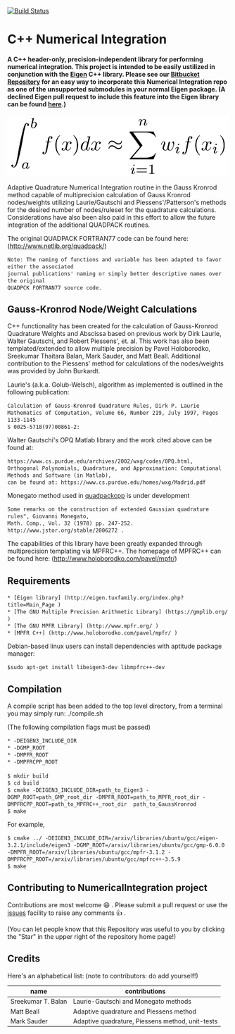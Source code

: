 [![Build Status](https://travis-ci.org/tbs1980/NumericalIntegration.svg?branch=master)](https://travis-ci.org/tbs1980/NumericalIntegration)

# C++ Numerical Integration

####  A C++ header-only, precision-independent library for performing numerical integration. This project is intended to be easily ustilized in conjunction with the [Eigen](http://eigen.tuxfamily.org/index.php?title=Main_Page) C++ library. Please see our [Bitbucket Repository](https://bitbucket.org/tbs1980/eigen-numerical-integration-module) for an easy way to incorporate this Numerical Integration repo as one of the unsupported submodules in your normal Eigen package.  (A declined Eigen pull request to include this feature into the Eigen library can be found [here](https://bitbucket.org/eigen/eigen/pull-requests/109/numerical-integration-module-for-eigen/diff).)

![Gaussian quadrature](./gauss_quadrature.png)

Adaptive Quadrature Numerical Integration routine in the Gauss Kronrod method capable of multiprecision calculation of Gauss Kronrod nodes/weights utilizing Laurie/Gautschi and Piessens'/Patterson's methods for the desired number of nodes/ruleset for the quadrature calculations.  Considerations have also been also paid in this effort to allow the future integration of the additional QUADPACK routines.

The original QUADPACK FORTRAN77 code can be found here:
	(http://www.netlib.org/quadpack/)

	Note: The naming of functions and variable has been adapted to favor either the associated
	journal publications' naming or simply better descriptive names over the original
	QUADPCK FORTRAN77 source code.

## Gauss-Kronrod Node/Weight Calculations

C++ functionality has been created for the calculation of Gauss-Kronrod Quadrature Weights and Abscissa based on previous work by Dirk Laurie, Walter Gautschi, and Robert Piessens', et. al.  This work has also been templated/extended to allow multiple precision by Pavel Holoborodko, Sreekumar Thaitara Balan, Mark Sauder, and Matt Beall.  Additional contribution to the Piessens' method for calculations of the nodes/weights was provided by John Burkardt.

Laurie's (a.k.a. Golub-Welsch), algorithm as implemented is outlined in the following publication:

	Calculation of Gauss-Kronrod Quadrature Rules, Dirk P. Laurie
	Mathematics of Computation, Volume 66, Number 219, July 1997, Pages 1133-1145
	S 0025-5718(97)00861-2:

Walter Gautschi's OPQ Matlab library and the work cited above can be found at:

	https://www.cs.purdue.edu/archives/2002/wxg/codes/OPQ.html,
	Orthogonal Polynomials, Quadrature, and Approximation: Computational Methods and Software (in Matlab),
	can be found at: https://www.cs.purdue.edu/homes/wxg/Madrid.pdf

Monegato method used in [quadpackcpp](http://quadpackpp.sourceforge.net/) is under development

	Some remarks on the construction of extended Gaussian quadrature rules", Giovanni Monegato,
	Math. Comp., Vol. 32 (1978) pp. 247-252. http://www.jstor.org/stable/2006272 .

The capabilities of this library have been greatly expanded through multiprecision templating via MPFRC++.  The homepage of MPFRC++ can be found here:
	(http://www.holoborodko.com/pavel/mpfr/)


## Requirements

	* [Eigen library] (http://eigen.tuxfamily.org/index.php?title=Main_Page )
	* [The GNU Multiple Precision Arithmetic Library] (https://gmplib.org/ )
	* [The GNU MPFR Library] (http://www.mpfr.org/ )
	* [MPFR C++] (http://www.holoborodko.com/pavel/mpfr/ )

Debian-based linux users can install dependencies with aptitude package manager:

	$sudo apt-get install libeigen3-dev libmpfrc++-dev

## Compilation

A compile script has been added to the top level directory, from a terminal you may simply run: ./compile.sh


(The following compilation flags must be passed)

	* -DEIGEN3_INCLUDE_DIR
	* -DGMP_ROOT
	* -DMPFR_ROOT
	* -DMPFRCPP_ROOT

	$ mkdir build
	$ cd build
	$ cmake -DEIGEN3_INCLUDE_DIR=path_to_Eigen3 -DGMP_ROOT=path_GMP_root_dir -DMPFR_ROOT=path_to_MPFR_root_dir -DMPFRCPP_ROOT=path_to_MPFRC++_root_dir  path_to_GaussKronrod
	$ make

For example,

	$ cmake ../ -DEIGEN3_INCLUDE_DIR=/arxiv/libraries/ubuntu/gcc/eigen-3.2.1/include/eigen3 -DGMP_ROOT=/arxiv/libraries/ubuntu/gcc/gmp-6.0.0 -DMPFR_ROOT=/arxiv/libraries/ubuntu/gcc/mpfr-3.1.2 -DMPFRCPP_ROOT=/arxiv/libraries/ubuntu/gcc/mpfrc++-3.5.9
	$ make

## Contributing to NumericalIntegration project

Contributions are most welcome  :smile: . Please submit a pull request or use the [issues](https://github.com/tbs1980/NumericalIntegration/issues) facility to raise any comments  :+1: .

(You can let people know that this Repository was useful to you by clicking the "Star" in the upper right of the repository home page!)

## Credits

Here's an alphabetical list: (note to contributors: do add yourself!)

name | contributions
-----|--------------
Sreekumar T. Balan | Laurie-Gautschi and Monegato methods
Matt Beall | Adaptive quadrature and Piessens method
Mark Sauder | Adaptive quadrature, Piessens method, unit-tests

